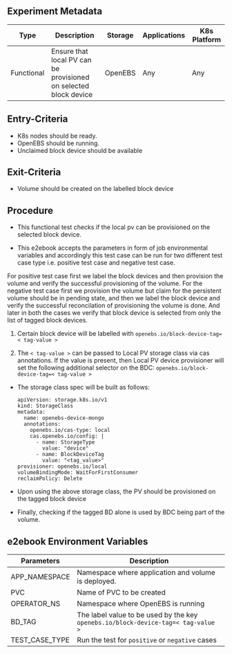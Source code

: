 ## Experiment Metadata

| Type       | Description                                                  | Storage | Applications | K8s Platform |
| ---------- | ------------------------------------------------------------ | ------- | ------------ | ------------ |
| Functional | Ensure that local PV can be provisioned on selected block device | OpenEBS | Any          | Any          |

## Entry-Criteria

- K8s nodes should be ready.
- OpenEBS should be running.
- Unclaimed block device should be available

## Exit-Criteria

- Volume should be created on the labelled block device

## Procedure

- This functional test checks if the local pv can be provisioned on the selected block device. 

- This e2ebook accepts the parameters in form of job environmental variables and accordingly this test case can be run for two different test case type i.e. positive test case and negative test case.

For positive test case first we label the block devices and then provision the volume and verify the successful provisioning of the volume. For the negative test case first we provision the volume but claim for the persistent volume should be in pending state, and then we label the block device and verify the successful reconcilation of provisioning the volume is done. And later in both the cases we verify that block device is selected from only the list of tagged block devices.

1. Certain block device will be labelled with `openebs.io/block-device-tag=< tag-value >`

2. The `< tag-value >` can be passed to Local PV storage class via cas annotations. If the value is present, then Local PV device provisioner will set the following additional selector on the BDC:
  `openebs.io/block-device-tag=< tag-value >`

- The storage class spec will be built as follows:

  ```
  apiVersion: storage.k8s.io/v1
  kind: StorageClass
  metadata:
    name: openebs-device-mongo
    annotations:
      openebs.io/cas-type: local
      cas.openebs.io/config: |
        - name: StorageType
          value: "device"
        - name: BlockDeviceTag
          value: "<tag_value>"
  provisioner: openebs.io/local
  volumeBindingMode: WaitForFirstConsumer
  reclaimPolicy: Delete
  ```

- Upon using the above storage class, the PV should be provisioned on the tagged block device

- Finally, checking if the tagged BD alone is used by BDC being part of the volume.

## e2ebook Environment Variables

| Parameters    | Description                                                  |
| ------------- | ------------------------------------------------------------ |
| APP_NAMESPACE | Namespace where application and volume is deployed.          |
| PVC           | Name of PVC to be created                                    |
| OPERATOR_NS   | Namespace where OpenEBS is running                           |
| BD_TAG        | The label value to be used by the key `openebs.io/block-device-tag=< tag-value >` |
| TEST_CASE_TYPE| Run the test for `positive` or `negative` cases              |